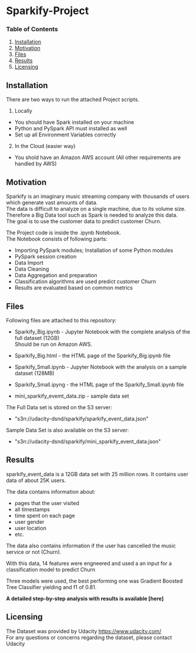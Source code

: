 # Sparkify-Project


### Table of Contents

1. [Installation](#installation)
2. [Motivation](#motivation)
3. [Files](#files)
4. [Results](#results)
5. [Licensing](#licensing)

## Installation <a name="installation"></a>
There are two ways to run the attached Project scripts.
<br>
1. Locally 
- You should have Spark installed on your machine
- Python and PySpark API must installed as well
- Set up all Environment Variables correctly

2. In the Cloud (easier way)
- You shold have an Amazon AWS account (All other requirements are handled by AWS)


## Motivation<a name="motivation"></a>
Sparkify is an imaginary music streaming company with thousands of users which generate vast amounts of data.<br>
The data is difficult to analyze on a single machine, due to its volume size.<br>
Therefore a Big Data tool such as Spark is needed to analyze this data.<br>
The goal is to use the customer data to predict customer Churn.<br>

The Project code is inside the .ipynb Notebook.<br>
The Notebook consists of following parts:

- Importing PySpark modules; Installation of some Python modules
- PySpark session creation
- Data Import
- Data Cleaning
- Data Aggregation and preparation
- Classification algorithms are used predict customer Churn
- Results are evaluated based on common metrics


## Files <a name="files"></a>

Following files are attached to this repository:

- Sparkify_Big.ipynb - Jupyter Notebook with the complete analysis of the full dataset (12GB) <br>
Should be run on Amazon AWS.
- Sparkify_Big.html -  the HTML page of the Sparkify_Big.ipynb file

- Sparkify_Small.ipynb - Jupyter Notebook with the analysis on a sample dataset (128MB)
- Sparkify_Small.ipyng - the HTML page of the Sparkify_Small.ipynb file

- mini_sparkify_evemt_data.zip - sample data set

The Full Data set is stored on the S3 server:
- "s3n://udacity-dsnd/sparkify/sparkify_event_data.json"

Sample Data Set is also available on the S3 server:
- "s3n://udacity-dsnd/sparkify/mini_sparkify_event_data.json"


## Results<a name="results"></a>
sparkify_event_data is a 12GB data set with 25 million rows. It contains user data of about 25K users.<br>

The data contains information about: 
- pages that the user visited
- all timestamps
- time spent on each page
- user gender
- user location
- etc. <br>

The data also contains information if the user has cancelled the music service or not (Churn).<br>

With this data, 14 features were engneered and used a an input for a classification model to predict Churn <br>

Three models were used, the best performing one was Gradient Boosted Tree Classifier yielding and f1 of 0.81. <br>

<b> A detailed step-by-step analysis with results is available [here] </b>

## Licensing<a name="licensing"></a>
The Dataset was provided by Udacity https://www.udacity.com/ <br>
For any questions or concerns regarding the dataset, please contact Udacity
